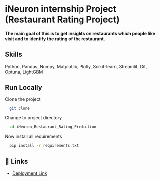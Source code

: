 # iNeuron internship Project (Restaurant Rating Project)

**The main goal of this is to get insights on restaurants which people like visit and to identify the rating of the restaurant.**

## Skills

Python, Pandas, Numpy, Matplotlib, Plotly, Scikit-learn, Streamlit, Git, Optuna, LightGBM

## Run Locally

Clone the project

```bash
  git clone
```

Change to project directory

```bash
  cd iNeuron_Restaurant_Rating_Prediction
```

Now install all requirements

```bash
  pip install -r requirements.txt

```

## 🔗 Links

- [Deployment Link](https://deathz0ne-ineuron-restaurant-rating-predict-introduction-1r4v3w.streamlit.app/)
